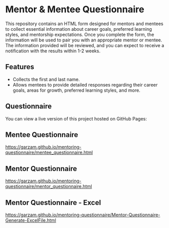 # Mentor & Mentee Questionnaire

This repository contains an HTML form designed for mentors and mentees to collect essential information about career goals, preferred learning styles, and mentorship expectations. Once you complete the form, the information will be used to pair you with an appropriate mentor or mentee. The information provided will be reviewed, and you can expect to receive a notification with the results within 1-2 weeks.

## Features

- Collects the first and last name.
- Allows mentees to provide detailed responses regarding their career goals, areas for growth, preferred learning styles, and more.

## Questionnaire

You can view a live version of this project hosted on GitHub Pages:  
## Mentee Questionnaire
https://garzam.github.io/mentoring-questionnaire/mentee_questionnaire.html

## Mentor Questionnaire
https://garzam.github.io/mentoring-questionnaire/mentor_questionnaire.html

## Mentor Questionnaire - Excel
https://garzam.github.io/mentoring-questionnaire/Mentor-Questionnaire-Generate-ExcelFile.html
